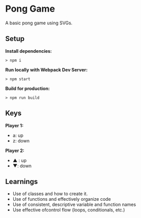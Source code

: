# Pong Game

A basic pong game using SVGs.

## Setup

**Install dependencies:**

`> npm i`

**Run locally with Webpack Dev Server:**

`> npm start`

**Build for production:**

`> npm run build`

## Keys

**Player 1:**
* a: up
* z: down

**Player 2:**
* ▲ : up
* ▼: down

## Learnings
* Use of classes and how to create it.
* Use of functions and effectively organize code
* Use of consistent, descriptive variable and function names
* Use effective ofcontrol flow (loops, conditionals, etc.)
